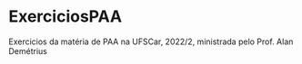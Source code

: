 # ExerciciosPAA
Exercicios da matéria de PAA na UFSCar, 2022/2, ministrada pelo Prof. Alan Demétrius
